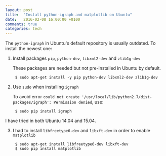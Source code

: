 ```yaml
---
layout: post
title:  "Install python-igraph and matplotlib on Ubuntu"
date:   2016-02-08 16:00:00 +0100
comments: true
categories: tech
---
```


The `python-igraph` in Ubuntu's default repository is usually outdated. To install the newest one:

1. Install packages `pip`, `python-dev`, `libxml2-dev` and `zlib1g-dev`

   These packages are needed but not pre-installed in Ubuntu by default.

        $ sudo apt-get install -y pip python-dev libxml2-dev zlib1g-dev

2. Use `sudo` when installing `igraph`

   To avoid error `could not create '/usr/local/lib/python2.7/dist-packages/igraph': Permission denied`, use:
    
        $ sudo pip install igraph

I have tried in both Ubuntu 14.04 and 15.04.

3. I had to install `libfreetype6-dev` and `libxft-dev` in order to enable `matplotlib`

        $ sudo apt-get install libfreetype6-dev libxft-dev
        $ sudo pip install matplotlib
